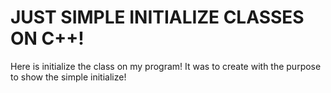 # JUST SIMPLE INITIALIZE CLASSES ON C++! 

Here is initialize the class on my program! It was to create with the purpose to show the simple initialize!
